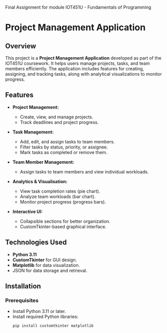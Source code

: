 Final Assignment for module IOT451U -  Fundamentals of Programming

# Project Management Application

## Overview

This project is a **Project Management Application** developed as part of the IOT451U coursework. It helps users manage projects, tasks, and team members efficiently. The application includes features for creating, assigning, and tracking tasks, along with analytical visualizations to monitor progress.

## Features

- **Project Management:**
  - Create, view, and manage projects.
  - Track deadlines and project progress.

- **Task Management:**
  - Add, edit, and assign tasks to team members.
  - Filter tasks by status, priority, or assignee.
  - Mark tasks as completed or remove them.

- **Team Member Management:**
  - Assign tasks to team members and view individual workloads.

- **Analytics & Visualisation:**
  - View task completion rates (pie chart).
  - Analyze team workloads (bar chart).
  - Monitor project progress (progress bars).

- **Interactive UI:**
  - Collapsible sections for better organization.
  - CustomTkinter-based graphical interface.

## Technologies Used

- **Python 3.11**
- **CustomTkinter** for GUI design.
- **Matplotlib** for data visualization.
- JSON for data storage and retrieval.

## Installation

### Prerequisites

- Install Python 3.11 or later.
- Install required Python libraries:
  ```bash
  pip install customtkinter matplotlib
